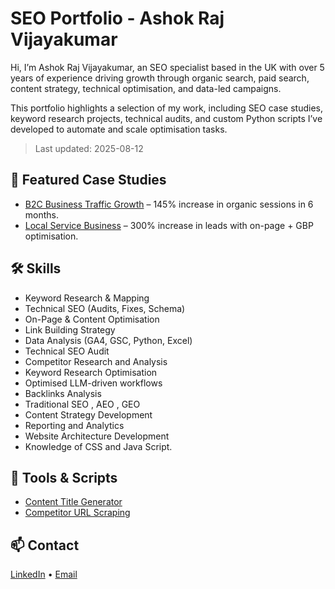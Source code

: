 # SEO Portfolio - Ashok Raj Vijayakumar

Hi, I’m Ashok Raj Vijayakumar, an SEO specialist based in the UK with over 5 years of experience driving growth through organic search, paid search, content strategy, technical optimisation, and data-led campaigns.

This portfolio highlights a selection of my work, including SEO case studies, keyword research projects, technical audits, and custom Python scripts I’ve developed to automate and scale optimisation tasks.

> Last updated: 2025-08-12

## 📂 Featured Case Studies
- [B2C Business Traffic Growth](case-studies/b2b-saas/README.md) – 145% increase in organic sessions in 6 months.
- [Local Service Business](case-studies/local-service/README.md) – 300% increase in leads with on-page + GBP optimisation.

## 🛠 Skills
- Keyword Research & Mapping
- Technical SEO (Audits, Fixes, Schema)
- On-Page & Content Optimisation
- Link Building Strategy
- Data Analysis (GA4, GSC, Python, Excel)
- Technical SEO Audit
- Competitor Research and Analysis
- Keyword Research Optimisation
- Optimised LLM-driven workflows
- Backlinks Analysis
- Traditional SEO , AEO , GEO
- Content Strategy Development
- Reporting and Analytics
- Website Architecture Development
- Knowledge of CSS and Java Script.

## 🧰 Tools & Scripts
- [Content Title Generator](tools-and-scripts/content_idea_generator.py)
- [Competitor URL Scraping](tools-and-scripts/competitor_tracker.py)

## 📫 Contact
[LinkedIn](https://www.linkedin.com/in/ashok-raj-v-/) • [Email](mailto:ashyvc@gmail.com)
